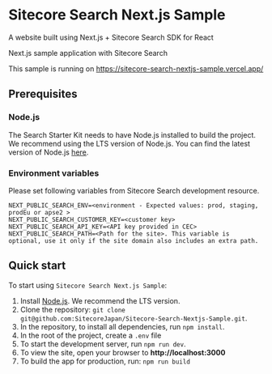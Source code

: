 # Sitecore Search Next.js Sample

A website built using Next.js + Sitecore Search SDK for React

Next.js sample application with Sitecore Search

This sample is running on https://sitecore-search-nextjs-sample.vercel.app/

## Prerequisites

### Node.js

The Search Starter Kit needs to have Node.js installed to build the project. We recommend using the LTS version of Node.js. You can find the latest version of Node.js [here](https://nodejs.org/en/).

### Environment variables

Please set following variables from Sitecore Search development resource.

```
NEXT_PUBLIC_SEARCH_ENV=<environment - Expected values: prod, staging, prodEu or apse2 >
NEXT_PUBLIC_SEARCH_CUSTOMER_KEY=<customer key>
NEXT_PUBLIC_SEARCH_API_KEY=<API key provided in CEC>
NEXT_PUBLIC_SEARCH_PATH=<Path for the site>. This variable is optional, use it only if the site domain also includes an extra path.
```

## Quick start

To start using `Sitecore Search Next.js Sample`:

1. Install [Node.js](htts://nodejs.org/en/). We recommend the LTS version.
2. Clone the repository: `git clone git@github.com:SitecoreJapan/Sitecore-Search-Nextjs-Sample.git`.
3. In the repository, to install all dependencies, run `npm install`.
4. In the root of the project, create a `.env` file
5. To start the development server, run `npm run dev`.
6. To view the site, open your browser to **http://localhost:3000**
7. To build the app for production, run: `npm run build`
